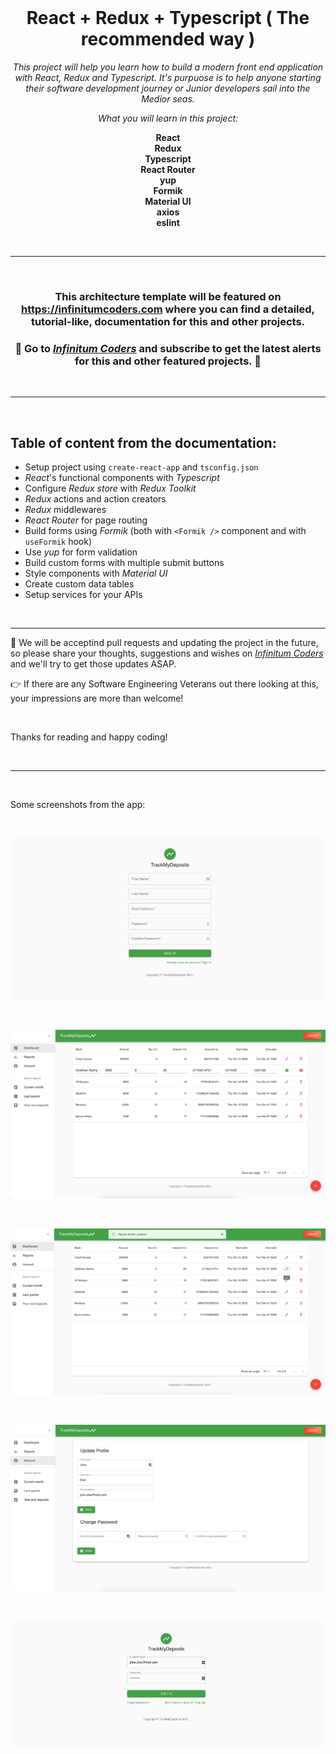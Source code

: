 <div align="center">
<br/>

# React + Redux + Typescript ( The recommended way )

_This project will help you learn how to build a modern front end application with React, Redux and Typescript. It's purpuose is to help anyone starting their software development journey or Junior developers sail into the Medior seas._

_What you will learn in this project:_

**React**  
**Redux**  
**Typescript**  
**React Router**  
**yup**  
**Formik**  
**Material UI**  
**axios**  
**eslint**

<br/><hr/>

</div>

<div align="center">

<br/>

### This architecture template will be featured on https://infinitumcoders.com where you can find a detailed, tutorial-like, documentation for this and other projects.

### 🚨 Go to [_Infinitum Coders_](https://infinitumcoders.com) and subscribe to get the latest alerts for this and other featured projects. 🚨

<br/><hr/>

</div>

<br/>
 
## Table of content from the documentation:

-   Setup project using `create-react-app` and `tsconfig.json`
-   _React_'s functional components with _Typescript_
-   Configure _Redux store_ with _Redux Toolkit_
-   _Redux_ actions and action creators
-   _Redux_ middlewares
-   _React Router_ for page routing
-   Build forms using _Formik_ (both with `<Formik />` component and with `useFormik` hook)
-   Use _yup_ for form validation
-   Build custom forms with multiple submit buttons
-   Style components with _Material UI_
-   Create custom data tables
-   Setup services for your APIs

<br/><hr/>

🚧 We will be acceptind pull requests and updating the project in the future, so please share your thoughts, suggestions and wishes on [_Infinitum Coders_](https://infinitumcoders.com) and we'll try to get those updates ASAP.

👉 If there are any Software Engineering Veterans out there looking at this, your impressions are more than welcome!

<br/>

Thanks for reading and happy coding!

<br/>
<hr/>
<br/>

Some screenshots from the app:

<br/>

![TrackMyDeposits ](./screenshots/Signup-min.png)

<br/>

![TrackMyDeposits ](./screenshots/EditDeposit-min.png)

<br/>

![TrackMyDeposits ](./screenshots/DepositUpdated-min.png)

<br/>

![TrackMyDeposits ](./screenshots/UserProfile-min.png)

<br/>

![TrackMyDeposits ](./screenshots/Login-min.png)
